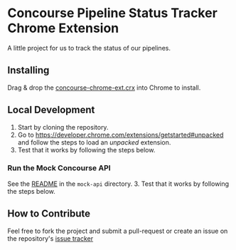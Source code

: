 # Concourse Pipeline Status Tracker Chrome Extension

A little project for us to track the status of our pipelines.

## Installing

Drag & drop the [concourse-chrome-ext.crx](bin/concourse-chrome-ext.crx) into Chrome to install.

## Local Development

1. Start by cloning the repository.
2. Go to https://developer.chrome.com/extensions/getstarted#unpacked and follow the steps to load an *unpacked* extension.
3. Test that it works by following the steps below.

### Run the Mock Concourse API

See the [README](mock-api/README.md) in the `mock-api` directory.
3. Test that it works by following the steps below.

## How to Contribute

Feel free to fork the project and submit a pull-request or create an issue on the repository's [issue tracker](https://github.com/lackerman/concourse-chrome-ext/issues)
